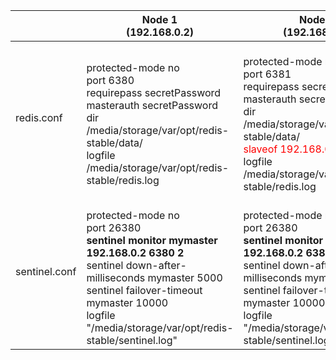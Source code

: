 <table>
<thead>
  <tr>
    <th></th>
    <th>Node 1  
<br>(192.168.0.2)</th>
    <th>Node 2  
<br>(192.168.0.3)</th>
    <th>Node 3  
<br>(192.168.0.4)</th>
  </tr>
</thead>
<tbody>
  <tr>
    <td>redis.conf</td>
    <td>
<br>protected-mode no  
<br>port 6380  
<br>requirepass secretPassword  
<br>masterauth  secretPassword  
<br>dir /media/storage/var/opt/redis-stable/data/  
<br>logfile /media/storage/var/opt/redis-stable/redis.log</td>
    <td>
<br>protected-mode no  
<br>port 6381  
<br>requirepass secretPassword  
<br>masterauth  secretPassword  
<br>dir /media/storage/var/opt/redis-stable/data/  
<br><span style="color:red">slaveof 192.168.0.2 </span>
<br>logfile /media/storage/var/opt/redis-stable/redis.log</td>
    <td>
<br>protected-mode no  
<br>port 6382  
<br>requirepass secretPassword  
<br>masterauth  secretPassword  
<br>dir /media/storage/var/opt/redis-stable/data/  
<br><span style="color:blue">slaveof 192.168.0.2</span>  
<br>logfile /media/storage/var/opt/redis-stable/redis.log</td>
  </tr>
  <tr>
    <td>sentinel.conf</td>
    <td>
<br>protected-mode no  
<br>port 26380  
<br><b>sentinel monitor mymaster 192.168.0.2 6380 2</b>  
<br>sentinel down-after-milliseconds mymaster 5000  
<br>sentinel failover-timeout mymaster 10000  
<br>logfile "/media/storage/var/opt/redis-stable/sentinel.log"</td>
    <td>
<br>protected-mode no  
<br>port 26380  
<br><b>sentinel monitor mymaster 192.168.0.2 6380 2 </b>
<br>sentinel down-after-milliseconds mymaster 5000  
<br>sentinel failover-timeout mymaster 10000  
<br>logfile "/media/storage/var/opt/redis-stable/sentinel.log"</td>
    <td>
<br>protected-mode no  
<br>port 26380  
<br><b>sentinel monitor mymaster 192.168.0.2 6380 2</b> 
<br>sentinel down-after-milliseconds mymaster 5000  
<br>sentinel failover-timeout mymaster 10000  
<br>logfile "/media/storage/var/opt/redis-stable/sentinel.log"</td>
  </tr>
</tbody>
</table>
